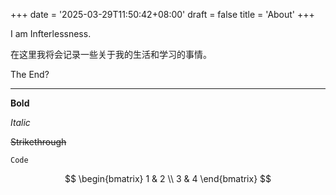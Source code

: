 +++
date = '2025-03-29T11:50:42+08:00'
draft = false
title = 'About'
+++

I am Infterlessness.

在这里我将会记录一些关于我的生活和学习的事情。

The End?

---

**Bold**

*Italic*

~~Strikethrough~~

`Code`

$$
\begin{bmatrix}
1 & 2 \\
3 & 4
\end{bmatrix}
$$